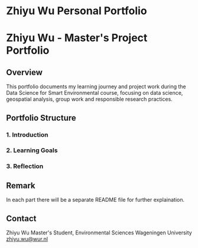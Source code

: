 # Zhiyu Wu Personal Portfolio
# Zhiyu Wu - Master's Project Portfolio

## Overview
This portfolio documents my learning journey and project work during the Data Science for Smart Environmental course, focusing on data science, geospatial analysis, group work and responsible research practices.

## Portfolio Structure

### 1. Introduction

### 2. Learning Goals

### 3. Reflection

## Remark
In each part there will be a separate README file for further explaination.

## Contact
Zhiyu Wu
Master's Student, Environmental Sciences
Wageningen University
zhiyu.wu@wur.nl
